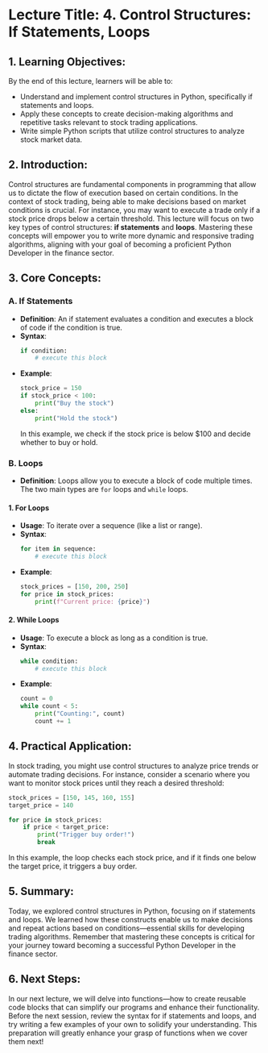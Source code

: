 # Lecture Title: 4. Control Structures: If Statements, Loops

## 1. Learning Objectives:
By the end of this lecture, learners will be able to:
- Understand and implement control structures in Python, specifically if statements and loops.
- Apply these concepts to create decision-making algorithms and repetitive tasks relevant to stock trading applications.
- Write simple Python scripts that utilize control structures to analyze stock market data.

## 2. Introduction:
Control structures are fundamental components in programming that allow us to dictate the flow of execution based on certain conditions. In the context of stock trading, being able to make decisions based on market conditions is crucial. For instance, you may want to execute a trade only if a stock price drops below a certain threshold. This lecture will focus on two key types of control structures: **if statements** and **loops**. Mastering these concepts will empower you to write more dynamic and responsive trading algorithms, aligning with your goal of becoming a proficient Python Developer in the finance sector.

## 3. Core Concepts:
### A. If Statements
- **Definition**: An if statement evaluates a condition and executes a block of code if the condition is true.
- **Syntax**:
  ```python
  if condition:
      # execute this block
  ```
- **Example**:
  ```python
  stock_price = 150
  if stock_price < 100:
      print("Buy the stock")
  else:
      print("Hold the stock")
  ```
  In this example, we check if the stock price is below $100 and decide whether to buy or hold.

### B. Loops
- **Definition**: Loops allow you to execute a block of code multiple times. The two main types are `for` loops and `while` loops.
  
#### 1. For Loops
- **Usage**: To iterate over a sequence (like a list or range).
- **Syntax**:
  ```python
  for item in sequence:
      # execute this block
  ```
- **Example**:
  ```python
  stock_prices = [150, 200, 250]
  for price in stock_prices:
      print(f"Current price: {price}")
  ```

#### 2. While Loops
- **Usage**: To execute a block as long as a condition is true.
- **Syntax**:
  ```python
  while condition:
      # execute this block
  ```
- **Example**:
  ```python
  count = 0
  while count < 5:
      print("Counting:", count)
      count += 1
  ```

## 4. Practical Application:
In stock trading, you might use control structures to analyze price trends or automate trading decisions. For instance, consider a scenario where you want to monitor stock prices until they reach a desired threshold:

```python
stock_prices = [150, 145, 160, 155]
target_price = 140

for price in stock_prices:
    if price < target_price:
        print("Trigger buy order!")
        break
```
In this example, the loop checks each stock price, and if it finds one below the target price, it triggers a buy order.

## 5. Summary:
Today, we explored control structures in Python, focusing on if statements and loops. We learned how these constructs enable us to make decisions and repeat actions based on conditions—essential skills for developing trading algorithms. Remember that mastering these concepts is critical for your journey toward becoming a successful Python Developer in the finance sector.

## 6. Next Steps:
In our next lecture, we will delve into functions—how to create reusable code blocks that can simplify our programs and enhance their functionality. Before the next session, review the syntax for if statements and loops, and try writing a few examples of your own to solidify your understanding. This preparation will greatly enhance your grasp of functions when we cover them next!